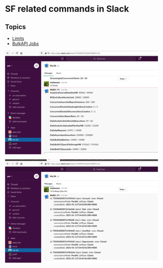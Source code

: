 # SF related commands in Slack

## Topics
- [Limits](#limits)
- [BulkAPI Jobs](#bulkapijobs)



<a name='limits'></a>
![limits](img/sf-limits-1.png)

<a name='bulkapijobs'></a>
![bulkapi-jobs](img/bulkapi-jobs-1.png)
